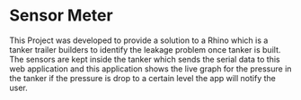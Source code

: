 # Sensor Meter
This Project was developed to provide a solution to a Rhino which is a tanker trailer builders to identify the leakage problem once tanker is built. The sensors are kept inside the tanker which sends the serial data to this web application and this application shows the live graph for the pressure in the tanker if the pressure is drop to a certain level the app will notify the user.
